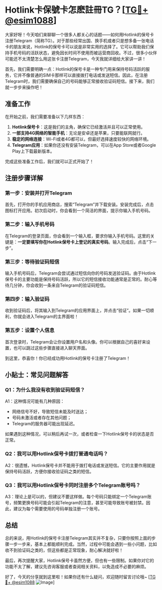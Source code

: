 # Hotlink卡保號卡怎麽註冊TG？[[TG💪+ @esim1088](https://t.me/s/esim1088)]

大家好呀！今天咱们来聊聊一个很多人都关心的话题——如何用Hotlink的保号卡注册Telegram（简称TG）。对于那些经常出国、换手机或者只是想多备一张电话卡的朋友来说，Hotlink的保号卡可以说是非常实用的选择了。它可以帮助我们保持手机号码的活跃状态，避免因长时间不使用而被运营商回收。不过，很多小伙伴可能还不太清楚怎么用这张卡注册Telegram，今天我就详细给大家讲一讲！

首先，我们需要明确一点：Hotlink的保号卡是一种专门用来保持号码活跃的服务，它并不像普通的SIM卡那样可以直接拨打电话或发送短信。因此，在注册Telegram时，我们需要确保自己的号码能够正常接收验证码短信。接下来，我们就一步步来操作吧！

## **准备工作**
在开始之前，我们需要准备以下几样东西：
1. **Hotlink保号卡**：这是我们的主角，确保它已经激活并且可以正常使用。
2. **一部支持4G网络的智能手机**：无论是安卓还是苹果，只要能联网就行。
3. **稳定的网络连接**：Wi-Fi或者4G都可以，但最好选择速度较快的网络环境。
4. **Telegram应用**：如果你还没有安装Telegram，可以在App Store或者Google Play上下载最新版本。

完成这些准备工作后，我们就可以正式开始了！

## 注册步骤详解

### 第一步：安装并打开Telegram
首先，打开你的手机应用商店，搜索“Telegram”并下载安装。安装完成后，点击图标打开应用。初次启动时，你会看到一个简洁的界面，提示你输入手机号码。

### 第二步：输入手机号码
在Telegram的登录页面，你会看到一个输入框，要求你输入手机号码。这里的关键是：**一定要填写你在Hotlink保号卡上登记的真实号码**。输入完成后，点击“下一步”。

### 第三步：等待验证码短信
输入手机号码后，Telegram会尝试通过短信向你的号码发送验证码。由于Hotlink保号卡的主要功能是保持号码活跃，所以它的短信接收功能通常是正常的。耐心等待几分钟，你会收到一条来自Telegram的验证码短信。

### 第四步：输入验证码
收到验证码后，将其输入到Telegram的应用界面上，并点击“验证”。如果一切顺利，你就会进入Telegram的主界面啦！

### 第五步：设置个人信息
首次登录时，Telegram会让你设置用户名和头像。你可以根据自己的喜好来设置，也可以跳过这些步骤直接进入聊天界面。

到这里，恭喜你！你已经成功用Hotlink的保号卡注册了Telegram！

## 小贴士：常见问题解答

### Q1：为什么我没有收到验证码短信？
A1：这种情况可能有几种原因：
- 网络信号不好，导致短信未能及时送达；
- 号码未激活或者存在其他问题；
- Telegram的服务器可能出现延迟。

如果遇到这种情况，可以稍后再试一次，或者检查一下Hotlink保号卡的状态是否正常。

### Q2：我可以用Hotlink保号卡拨打普通电话吗？
A2：很遗憾，Hotlink保号卡并不能用于拨打电话或发送短信。它的主要作用就是保持号码活跃，方便你接收验证码之类的短信。

### Q3：我可以用Hotlink保号卡同时注册多个Telegram账号吗？
A3：理论上是可以的，但建议不要这样做。每个号码只能绑定一个Telegram账号，频繁更换号码可能会引起Telegram的注意，甚至可能导致账号被封禁。因此，建议为每个需要使用的号码单独注册一个账号。

## **总结**
总的来说，用Hotlink的保号卡注册Telegram其实并不复杂，只要你按照上面的步骤一步一步来，基本上都能顺利完成。当然，过程中可能会遇到一些小问题，比如收不到验证码之类的，但这些都是正常现象，耐心解决就好啦！

最后，再次提醒大家，Hotlink保号卡虽然方便，但也有一些限制。如果你对它的功能不太了解，建议先咨询客服或者查阅相关资料，以免造成不必要的麻烦。

好了，今天的分享就到这里啦！如果你还有什么疑问，欢迎随时留言讨论哦~ [[TG💪+ @esim1088](https://t.me/s/esim1088) ![Image](https://i.postimg.cc/4NQfJmqS/Snipaste-2025-05-13-00-14-12.png)]